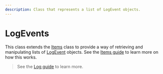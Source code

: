 ```yaml
---
description: Class that represents a list of LogEvent objects.
---
```


# LogEvents

This class extends the [Items](../items/) class to provide a way of retrieving and manipulating lists of [LogEvent](../logevent/) objects. See the [Items guide](../../../guide/items-guide/) to learn more on how this works.

> See the [Log guide](../../../guide/log-guide/) to learn more.

